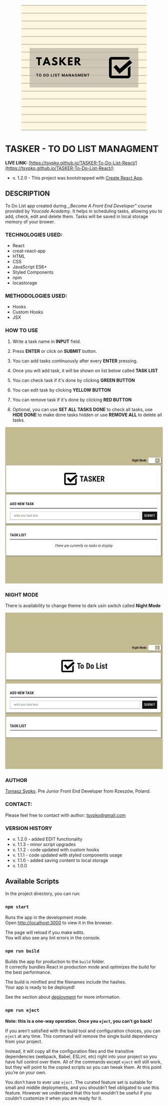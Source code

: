 
<p align="center"> <img src="https://raw.githubusercontent.com/TSypko/TASKER-To-Do-List-React/master/share-mini.png" />
</p>

# TASKER - TO DO LIST MANAGMENT
**LIVE LINK:** [https://tsypko.github.io/TASKER-To-Do-List-React/](https://tsypko.github.io/TASKER-To-Do-List-React/)

- v. 1.2.0 - This project was bootstrapped with [Create React App](https://github.com/facebook/create-react-app).

## DESCRIPTION
To Do List app created during ,*,Become A Front End Developer"* course provided by *Youcode Academy*.
It helps in scheduling tasks, allowing you to add, check, edit and delete them.
Tasks will be saved in local storage memory of your brower.

### TECHNOLOGIES USED:

- React
- creat-react-app
- HTML
- CSS
- JavaScript ES6+
- Styled Components
- npm
- locastorage

### METHODOLOGIES USED:

- Hooks
- Custom Hooks
- JSX

### HOW TO USE

1. Write a task name in **INPUT** field.
2. Press **ENTER** or click on **SUBMIT** button.
3. You can add tasks continuously after every **ENTER** pressing.
4. Once you will add task, it will be shown on list below called **TASK LIST** 
5. You can check task if it's done by clicking **GREEN BUTTON**

6. You can edit task by clicking **YELLOW BUTTON**

7. You can  remove task if it's done by clicking **RED BUTTON**

8. Optional, you can use **SET ALL TASKS DONE** to check all tasks, use **HIDE DONE** to make done tasks hidden or use **REMOVE ALL** to delete all tasks.

![usage-gif](https://raw.githubusercontent.com/TSypko/TASKER-To-Do-List-React/master/toDoList__usage.gif)


### NIGHT MODE

There is availability to change theme to dark usin switch called **Night Mode**

![switch-usage-gif](https://raw.githubusercontent.com/TSypko/TASKER-To-Do-List-React/master/nightMode__usage.gif)

### AUTHOR
[Tomasz Sypko](https://tsypko.github.io/homepage/). Pre Junior Front End Developer from Rzeszów, Poland. 
### CONTACT:
Please feel free to contact with author: [tsypko@gmail.com](tsypko@gmail.com)

### VERSION HISTORY

- v. 1.2.0 - added EDIT functionality
- v. 1.1.3 - minor script upgrades
- v. 1.1.2 - code updated with custom hooks
- v. 1.1.1 - code updated with styled components usage
- v. 1.1.0 - added saving content to local storage
- v. 1.0.0

## Available Scripts

In the project directory, you can run:

### `npm start`

Runs the app in the development mode.<br />
Open [http://localhost:3000](http://localhost:3000) to view it in the browser.

The page will reload if you make edits.<br />
You will also see any lint errors in the console.

### `npm run build`

Builds the app for production to the `build` folder.<br />
It correctly bundles React in production mode and optimizes the build for the best performance.

The build is minified and the filenames include the hashes.<br />
Your app is ready to be deployed!

See the section about [deployment](https://facebook.github.io/create-react-app/docs/deployment) for more information.

### `npm run eject`

**Note: this is a one-way operation. Once you `eject`, you can’t go back!**

If you aren’t satisfied with the build tool and configuration choices, you can `eject` at any time. This command will remove the single build dependency from your project.

Instead, it will copy all the configuration files and the transitive dependencies (webpack, Babel, ESLint, etc) right into your project so you have full control over them. All of the commands except `eject` will still work, but they will point to the copied scripts so you can tweak them. At this point you’re on your own.

You don’t have to ever use `eject`. The curated feature set is suitable for small and middle deployments, and you shouldn’t feel obligated to use this feature. However we understand that this tool wouldn’t be useful if you couldn’t customize it when you are ready for it.